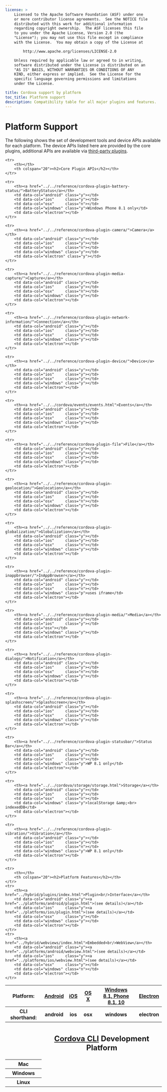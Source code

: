 ```yaml
---
license: >
    Licensed to the Apache Software Foundation (ASF) under one
    or more contributor license agreements.  See the NOTICE file
    distributed with this work for additional information
    regarding copyright ownership.  The ASF licenses this file
    to you under the Apache License, Version 2.0 (the
    "License"); you may not use this file except in compliance
    with the License.  You may obtain a copy of the License at

        http://www.apache.org/licenses/LICENSE-2.0

    Unless required by applicable law or agreed to in writing,
    software distributed under the License is distributed on an
    "AS IS" BASIS, WITHOUT WARRANTIES OR CONDITIONS OF ANY
    KIND, either express or implied.  See the License for the
    specific language governing permissions and limitations
    under the License.

title: Cordova support by platform
toc_title: Platform support
description: Compatibility table for all major plugins and features.
---
```


# Platform Support

The following shows the set of development tools and device APIs
available for each platform. The device APIs listed here are provided by
the core plugins, additional APIs are available via
[third-party plugins](http://plugins.cordova.io).

<!-- START HTML -->

<table class="compat" width="100%">

<thead>
    <tr>
        <th>Platform:</th>
        <th><a href="../platforms/android/index.html">Android</a></th>
        <th><a href="../platforms/ios/index.html">iOS</a></th>
        <th><a href="../platforms/osx/index.html">OS X</a></th>
        <th><a href="../platforms/windows/index.html">Windows<br>8.1, Phone 8.1, 10</a></th>
        <th><a href="../platforms/electron/index.html">Electron</a></th>
    </tr>
    <tr>
        <th>CLI shorthand:</th>
        <th>android</th>
        <th>ios</th>
        <th>osx</th>
        <th>windows</th>
        <th>electron</th>
    </tr>

</thead>

<tbody>
    <tr>
        <th></th>
        <th colspan="20"><h2><a href="../cli/index.html">Cordova CLI</a> Development Platform</h2></th>
    </tr>
    <tr>
        <th>Mac</th>
        <td data-col="android" class="y"></td>
        <td data-col="ios"     class="y"></td>
        <td data-col="osx"     class="y"></td>
        <td data-col="windows" class="n"></td>
        <td data-col="electron" class="y"></td>
    </tr>
        <tr>
        <th>Windows</th>
        <td data-col="android" class="y"></td>
        <td data-col="ios"     class="n"></td>
        <td data-col="osx"     class="n"></td>
        <td data-col="windows" class="y"></td>
        <td data-col="electron" class="y"></td>
    </tr>
        <tr>
        <th>Linux</th>
        <td data-col="android" class="y"></td>
        <td data-col="ios"     class="n"></td>
        <td data-col="osx"     class="n"></td>
        <td data-col="windows" class="n"></td>
        <td data-col="electron" class="y"></td>
    </tr>

    <tr>
        <th></th>
        <th colspan="20"><h2>Core Plugin APIs</h2></th>
    </tr>

    <tr>
        <th><a href="../../reference/cordova-plugin-battery-status/">BatteryStatus</a></th>
        <td data-col="android" class="y"></td>
        <td data-col="ios"     class="y"></td>
        <td data-col="osx"     class="n"></td>
        <td data-col="windows" class="y">Windows Phone 8.1 only</td>
        <td data-col="electron"></td>
    </tr>

    <tr>
        <th><a href="../../reference/cordova-plugin-camera/">Camera</a></th>
        <td data-col="android" class="y"></td>
        <td data-col="ios"     class="y"></td>
        <td data-col="osx"     class="n"></td>
        <td data-col="windows" class="y"></td>
        <td data-col="electron" class="y"></td>
    </tr>

    <tr>
        <th><a href="../../reference/cordova-plugin-media-capture/">Capture</a></th>
        <td data-col="android" class="y"></td>
        <td data-col="ios"     class="y"></td>
        <td data-col="osx"     class="n"></td>
        <td data-col="windows" class="y"></td>
        <td data-col="electron"></td>
    </tr>

    <tr>
        <th><a href="../../reference/cordova-plugin-network-information/">Connection</a></th>
        <td data-col="android" class="y"></td>
        <td data-col="ios"     class="y"></td>
        <td data-col="osx"     class="n"></td>
        <td data-col="windows" class="y"></td>
        <td data-col="electron"></td>
    </tr>

    <tr>
        <th><a href="../../reference/cordova-plugin-device/">Device</a></th>
        <td data-col="android" class="y"></td>
        <td data-col="ios"     class="y"></td>
        <td data-col="osx"     class="y"></td>
        <td data-col="windows" class="y"></td>
        <td data-col="electron"></td>
    </tr>

    <tr>
        <th><a href="../../cordova/events/events.html">Events</a></th>
        <td data-col="android" class="y"></td>
        <td data-col="ios"     class="y"></td>
        <td data-col="osx"     class="n"></td>
        <td data-col="windows" class="y"></td>
        <td data-col="electron"></td>
    </tr>

    <tr>
        <th><a href="../../reference/cordova-plugin-file">File</a></th>
        <td data-col="android" class="y"></td>
        <td data-col="ios"     class="y"></td>
        <td data-col="osx"     class="y"></td>
        <td data-col="windows" class="y"></td>
        <td data-col="electron"></td>
    </tr>

    <tr>
        <th><a href="../../reference/cordova-plugin-geolocation/">Geolocation</a></th>
        <td data-col="android" class="y"></td>
        <td data-col="ios"     class="y"></td>
        <td data-col="osx"     class="n"></td>
        <td data-col="windows" class="y"></td>
        <td data-col="electron"></td>
    </tr>

    <tr>
        <th><a href="../../reference/cordova-plugin-globalization/">Globalization</a></th>
        <td data-col="android" class="y"></td>
        <td data-col="ios"     class="y"></td>
        <td data-col="osx"     class="n"></td>
        <td data-col="windows" class="y"></td>
        <td data-col="electron"></td>
    </tr>

    <tr>
        <th><a href="../../reference/cordova-plugin-inappbrowser/">InAppBrowser</a></th>
        <td data-col="android" class="y"></td>
        <td data-col="ios"     class="y"></td>
        <td data-col="osx"     class="n"></td>
        <td data-col="windows" class="p">uses iframe</td>
        <td data-col="electron"></td>
    </tr>

    <tr>
        <th><a href="../../reference/cordova-plugin-media/">Media</a></th>
        <td data-col="android" class="y"></td>
        <td data-col="ios"     class="y"></td>
        <td data-col="osx"></td>
        <td data-col="windows" class="y"></td>
        <td data-col="electron"></td>
    </tr>

    <tr>
        <th><a href="../../reference/cordova-plugin-dialogs/">Notification</a></th>
        <td data-col="android" class="y"></td>
        <td data-col="ios"     class="y"></td>
        <td data-col="osx"     class="n"></td>
        <td data-col="windows" class="y"></td>
        <td data-col="electron"></td>
    </tr>

    <tr>
        <th><a href="../../reference/cordova-plugin-splashscreen/">Splashscreen</a></th>
        <td data-col="android" class="y"></td>
        <td data-col="ios"     class="y"></td>
        <td data-col="osx"     class="n"></td>
        <td data-col="windows" class="y"></td>
        <td data-col="electron"></td>
    </tr>

    <tr>
        <th><a href="../../reference/cordova-plugin-statusbar/">Status Bar</a></th>
        <td data-col="android" class="y"></td>
        <td data-col="ios"     class="y"></td>
        <td data-col="osx"     class="n"></td>
        <td data-col="windows" class="y">WP 8.1 only</td>
        <td data-col="electron"></td>
    </tr>

    <tr>
        <th><a href="../../cordova/storage/storage.html">Storage</a></th>
        <td data-col="android" class="y"></td>
        <td data-col="ios"     class="y"></td>
        <td data-col="osx"     class="n"></td>
        <td data-col="windows" class="y">localStorage &amp;<br> indexedDB</td>
        <td data-col="electron"></td>
    </tr>

    <tr>
        <th><a href="../../reference/cordova-plugin-vibration/">Vibration</a></th>
        <td data-col="android" class="y"></td>
        <td data-col="ios"     class="y"></td>
        <td data-col="osx"     class="n"></td>
        <td data-col="windows" class="y">WP 8.1 only</td>
        <td data-col="electron"></td>
    </tr>

    <tr>
        <th></th>
        <th colspan="20"><h2>Platform Features</h2></th>
    </tr>
    <tr>
        <th><a href="../hybrid/plugins/index.html">Plugin<br/>Interface</a></th>
        <td data-col="android" class="y"><a href="../platforms/android/plugin.html">(see details)</a></td>
        <td data-col="ios"     class="y"><a href="../platforms/ios/plugin.html">(see details)</a></td>
        <td data-col="osx"     class="y"></td>
        <td data-col="windows" class="y"></td>
        <td data-col="electron"></td>
    </tr>
    <tr>
        <th><a href="../hybrid/webviews/index.html">Embedded<br/>WebView</a></th>
        <td data-col="android" class="y"><a href="../platforms/android/webview.html">(see details)</a></td>
        <td data-col="ios"     class="y"><a href="../platforms/ios/webview.html">(see details)</a></td>
        <td data-col="osx"     class="y"></td>
        <td data-col="windows" class="n"></td>
        <td data-col="electron"></td>
    </tr>
</tbody>
</table>

<!-- END HTML -->
